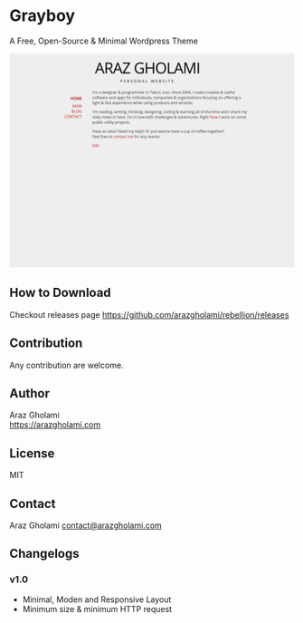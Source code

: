 # Grayboy
A Free, Open-Source &amp; Minimal Wordpress Theme

![Screenshot](screenshot.png)

## How to Download
Checkout releases page https://github.com/arazgholami/rebellion/releases

## Contribution
Any contribution are welcome.

## Author
Araz Gholami  
<https://arazgholami.com>

## License
MIT

## Contact
Araz Gholami contact@arazgholami.com 

## Changelogs
### v1.0
- Minimal, Moden and Responsive Layout
- Minimum size & minimum HTTP request
